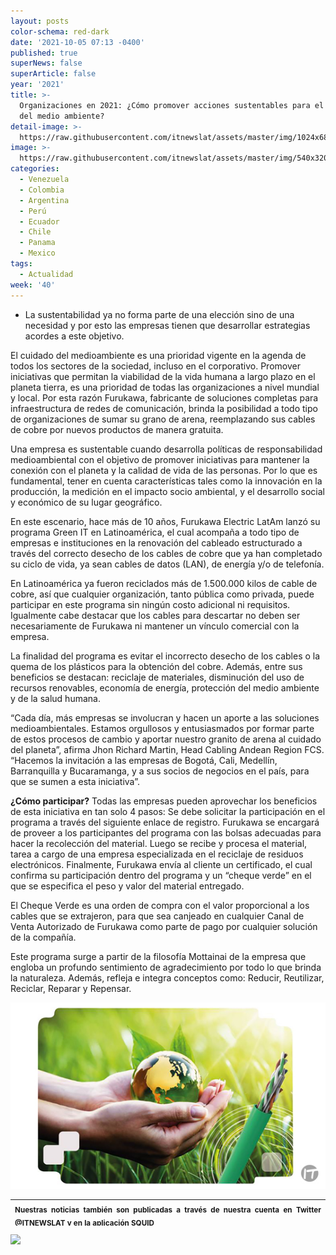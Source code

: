 ```yaml
---
layout: posts
color-schema: red-dark
date: '2021-10-05 07:13 -0400'
published: true
superNews: false
superArticle: false
year: '2021'
title: >-
  Organizaciones en 2021: ¿Cómo promover acciones sustentables para el cuidado
  del medio ambiente?
detail-image: >-
  https://raw.githubusercontent.com/itnewslat/assets/master/img/1024x680/furukawa-responsable-g.jpg
image: >-
  https://raw.githubusercontent.com/itnewslat/assets/master/img/540x320/furukawa-responsable-p.jpg
categories:
  - Venezuela
  - Colombia
  - Argentina
  - Perú
  - Ecuador
  - Chile
  - Panama
  - Mexico
tags:
  - Actualidad
week: '40'
---
```

- La sustentabilidad ya no forma parte de una elección sino de una necesidad y por esto las empresas tienen que desarrollar estrategias acordes a este objetivo.

El cuidado del medioambiente es una prioridad vigente en la agenda de todos los sectores de la sociedad, incluso en el corporativo. Promover iniciativas que permitan la viabilidad de la vida humana a largo plazo en el planeta tierra, es una prioridad de todas las organizaciones a nivel mundial y local. Por esta razón Furukawa, fabricante de soluciones completas para infraestructura de redes de comunicación, brinda la posibilidad a todo tipo de organizaciones de sumar su grano de arena, reemplazando sus cables de cobre por nuevos productos de manera gratuita.
 
Una empresa es sustentable cuando desarrolla políticas de responsabilidad medioambiental con el objetivo de promover iniciativas para mantener la conexión con el planeta y la calidad de vida de las personas. Por lo que es fundamental, tener en cuenta características tales como la innovación en la producción, la medición en el impacto socio ambiental, y el desarrollo social y económico de su lugar geográfico.
 
En este escenario, hace más de 10 años, Furukawa Electric LatAm lanzó su programa Green IT en Latinoamérica, el cual acompaña a todo tipo de empresas e instituciones en la renovación del cableado estructurado a través del correcto desecho de los cables de cobre que ya han completado su ciclo de vida, ya sean cables de datos (LAN), de energía y/o de telefonía.  
 
En Latinoamérica ya fueron reciclados más de 1.500.000 kilos de cable de cobre, así que cualquier organización, tanto pública como privada, puede participar en este programa sin ningún costo adicional ni requisitos. Igualmente cabe destacar que los cables para descartar no deben ser necesariamente de Furukawa ni mantener un vínculo comercial con la empresa. 
 
La finalidad del programa es evitar el incorrecto desecho de los cables o la quema de los plásticos para la obtención del cobre. Además, entre sus beneficios se destacan: reciclaje de materiales, disminución del uso de recursos renovables, economía de energía, protección del medio ambiente y de la salud humana.
 
“Cada día, más empresas se involucran y hacen un aporte a las soluciones medioambientales. Estamos orgullosos y entusiasmados por formar parte de estos procesos de cambio y aportar nuestro granito de arena al cuidado del planeta”, afirma Jhon Richard Martin, Head Cabling Andean Region FCS. “Hacemos la invitación a las empresas de Bogotá, Cali, Medellín, Barranquilla y Bucaramanga, y a sus socios de negocios en el país, para que se sumen a esta iniciativa”.
 
**¿Cómo participar?**
Todas las empresas pueden aprovechar los beneficios de esta iniciativa en tan solo 4 pasos:
Se debe solicitar la participación en el programa a través del siguiente enlace de registro. 
Furukawa se encargará de proveer a los participantes del programa con las bolsas adecuadas para hacer la recolección del material.
Luego se recibe y procesa el material, tarea a cargo de una empresa especializada en el reciclaje de residuos electrónicos.
Finalmente, Furukawa envía al cliente un certificado, el cual confirma su participación dentro del programa y un “cheque verde” en el que se especifica el peso y valor del material entregado. 
 
El Cheque Verde es una orden de compra con el valor proporcional a los cables que se extrajeron, para que sea canjeado en cualquier Canal de Venta Autorizado de Furukawa como parte de pago por cualquier solución de la compañía. 
 
Este programa surge a partir de la filosofía Mottainai de la empresa que engloba un profundo sentimiento de agradecimiento por todo lo que brinda la naturaleza. Además, refleja e integra conceptos como: Reducir, Reutilizar, Reciclar, Reparar y Repensar. 

![](https://raw.githubusercontent.com/itnewslat/assets/master/img/540x320/furukawa-responsable-p.jpg)

<table style="height: 42px;" width="569">
<tbody>
<tr>
<td style="text-align: justify;"><sub><strong>Nuestras noticias también son publicadas a través de nuestra cuenta en Twitter <a href="https://twitter.com/itnewslat?lang=es">@ITNEWSLAT</a> y en la aplicación <a href="https://squidapp.co/en/">SQUID</a></strong></sub></td>
</tr>
</tbody>
</table>

<img src="https://tracker.metricool.com/c3po.jpg?hash=56f88a41e39ab42c063cc51676587a04"/>